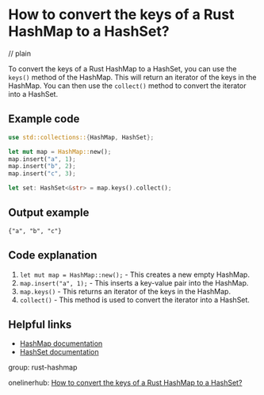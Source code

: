 # How to convert the keys of a Rust HashMap to a HashSet?
// plain

To convert the keys of a Rust HashMap to a HashSet, you can use the `keys()` method of the HashMap. This will return an iterator of the keys in the HashMap. You can then use the `collect()` method to convert the iterator into a HashSet.

## Example code

```rust
use std::collections::{HashMap, HashSet};

let mut map = HashMap::new();
map.insert("a", 1);
map.insert("b", 2);
map.insert("c", 3);

let set: HashSet<&str> = map.keys().collect();
```

## Output example

```
{"a", "b", "c"}
```

## Code explanation


1. `let mut map = HashMap::new();` - This creates a new empty HashMap.
2. `map.insert("a", 1);` - This inserts a key-value pair into the HashMap.
3. `map.keys()` - This returns an iterator of the keys in the HashMap.
4. `collect()` - This method is used to convert the iterator into a HashSet.

## Helpful links

- [HashMap documentation](https://doc.rust-lang.org/std/collections/struct.HashMap.html)
- [HashSet documentation](https://doc.rust-lang.org/std/collections/struct.HashSet.html)

group: rust-hashmap

onelinerhub: [How to convert the keys of a Rust HashMap to a HashSet?](https://onelinerhub.com/rust/how-to-convert-the-keys-of-a-rust-hashmap-to-a-hashset)